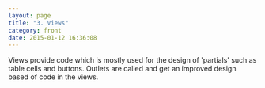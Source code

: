 ```yaml
---
layout: page
title: "3. Views"
category: front
date: 2015-01-12 16:36:08
---
```


Views provide code which is mostly used for the design of 'partials' such as table cells and buttons. Outlets are called and get an improved design based of code in the views.
